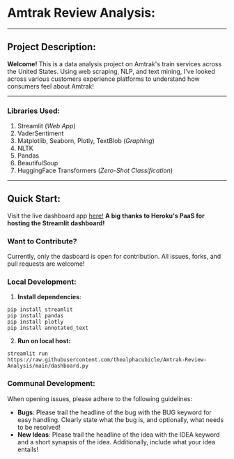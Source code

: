 # Amtrak Review Analysis:
___
## Project Description:
**Welcome!** This is a data analysis project on Amtrak's train services across the United 
States. Using web scraping, NLP, and text mining, I've looked across various customers
experience platforms to understand how consumers feel about Amtrak!
___
### Libraries Used:
1. Streamlit (*Web App*)
2. VaderSentiment
3. Matplotlib, Seaborn, Plotly, TextBlob (*Graphing*)
4. NLTK
5. Pandas
6. BeautifulSoup
6. HuggingFace Transformers (*Zero-Shot Classification*)
___
## Quick Start:
Visit the live dashboard app [here!](https://amtrak-viz-610cf9a2be3b.herokuapp.com/)
**A big thanks to Heroku's PaaS for hosting the Streamlit dashboard!**

### Want to Contribute?
Currently, only the dasboard is open for contribution. All issues, forks, and pull requests are
welcome!
<br>

### Local Development:
1. **Install dependencies**:
```
pip install streamlit
pip install pandas
pip install plotly
pip install annotated_text
```
2. **Run on local host:**
```
streamlit run https://raw.githubusercontent.com/thealphacubicle/Amtrak-Review-Analysis/main/dashboard.py
```
### Communal Development:
When opening issues, please adhere to the following guidelines:
- **Bugs**: Please trail the headline of the bug with the BUG keyword for easy handling. Clearly 
state what the bug is, and optionally, what needs to be resolved!
- **New Ideas**: Please trail the headline of the idea with the IDEA keyword and a short synapsis of the idea. 
Additionally, include what your idea entails!




